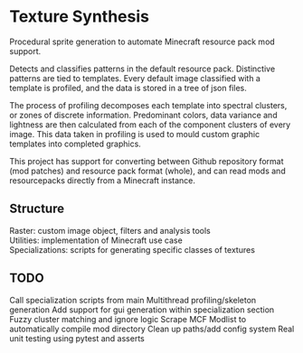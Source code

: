 Texture Synthesis
=================


Procedural sprite generation to automate Minecraft resource pack mod support.  

Detects and classifies patterns in the default resource pack. Distinctive patterns are tied to templates. Every default image classified with a template is profiled, and the data is stored in a tree of json files.

The process of profiling decomposes each template into spectral clusters, or zones of discrete information. Predominant colors, data variance and lightness are then calculated from each of the component clusters of every image. This data taken in profiling is used to mould custom graphic templates into completed graphics.

This project has support for converting between Github repository format (mod patches) and resource pack format (whole), and can read mods and resourcepacks directly from a Minecraft instance.


Structure
---------
Raster: custom image object, filters and analysis tools  
Utilities: implementation of Minecraft use case  
Specializations: scripts for generating specific classes of textures


TODO
---------
Call specialization scripts from main
Multithread profiling/skeleton generation
Add support for gui generation within specialization section
Fuzzy cluster matching and ignore logic
Scrape MCF Modlist to automatically compile mod directory
Clean up paths/add config system
Real unit testing using pytest and asserts


